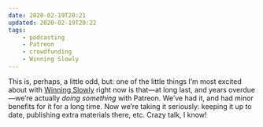 ```yaml
---
date: 2020-02-19T20:21
updated: 2020-02-19T20:22
tags:
    - podcasting
    - Patreon
    - crowdfunding
    - Winning Slowly
---
```


This is, perhaps, a little odd, but: one of the little things I’m most excited about with [Winning Slowly](https://winningslowly.org) right now is that—at long last, and years overdue—we’re actually *doing something* with Patreon. We’ve had it, and had minor benefits for it for a long time. Now we’re taking it seriously: keeping it up to date, publishing extra materials there, etc. Crazy talk, I know!